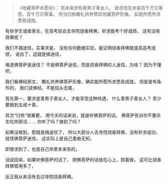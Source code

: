 > 《地藏菩萨本愿经》：
> 若未来世有善男子善女人。
> 欲求现在未来百千万亿等愿。百千万亿等事。
> 但当归依瞻礼供养赞叹地藏菩萨形像。
> 如是所愿所求悉皆成就。

有些学生或者家长，在高考前会去寺院烧香拜佛，祈求能考个好成绩，
这有没有效果呢？

我们不搞迷信，实事求是，
没有任何数据实验，能证明烧香拜佛能提高高考成绩，
说白了，这就是搞迷信，

难道佛菩萨是迷信？
不是佛菩萨迷信，而是烧香拜佛的人迷信，为啥？
因为不懂呗，

我们看佛经原文，
瞻礼供养佛菩萨形像，确实能所愿所求悉皆成就，
但是是有条件的，
我们读佛经，不能掐头去尾，

首先第一，要求是善男子善女人，才能享受这种待遇，
什么善男子善女人？
至少要做到五戒十善，

其次“归依”很重要，
用今天的话来说，就是听佛菩萨的话，
佛菩萨告诉你不要杀生吃肉邪淫... ... 
你听了吗？做到了吗？

如果没做到，那就是搞迷信了，
所以大部分人去寺院烧香拜佛，没有祈求成功，就怪佛菩萨迷信，
这实际上是自己愚痴无知，

即使求到了，也是自己命里本来有的，

话说回来，如果听佛菩萨的话了，
把佛菩萨的话放在心上，照着做，
这可比烧香拜佛管用多了，

反正我从来没有去过寺院烧香拜佛。


